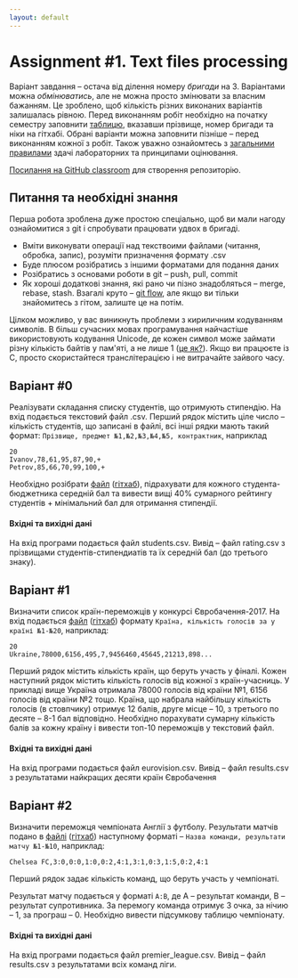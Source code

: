 ```yaml
---
layout: default
---
```

# [](#header-1)Assignment #1. Text files processing

Варіант завдання – остача від ділення номеру _бригади_ на 3. Варіантами можна _обмінюватись_, 
але не можна просто змінювати за власним бажанням. Це зроблено, щоб кількість різних виконаних варіантів залишалась рівною. Перед виконанням робіт необхідно на початку семестру заповнити [таблицю](https://docs.google.com/spreadsheets/d/1Aq26rG4lnziLF6fYRPjPgcnDSh7vr6UiBIg4irIWuyg/edit#gid=0), вказавши прізвище, номер бригади та ніки на гітхабі. Обрані варіанти можна заповнити пізніше – перед виконанням кожної з робіт. Також уважно ознайомтесь з [загальними правилами](../index.md) здачі лабораторних та принципами оцінювання.

[Посилання на GitHub classroom](https://classroom.github.com/group-assignment-invitations/19f1653e95e6cd34383c7f42e43884a1) для створення репозиторію.

## Питання та необхідні знання
Перша робота зроблена дуже простою спеціально, щоб ви мали нагоду ознайомитися з git і спробувати працювати удвох в бригаді.
* Вміти виконувати операції над текствоими файлами (читання, обробка, запис), розуміти призначення формату .csv 
* Буде плюсом розібратись з іншими форматами для подання даних
* Розібратись з основами роботи в git – push, pull, commit
* Як хороші додаткові знання, які рано чи пізно знадобляться – merge, rebase, stash. Взагалі круто – [git flow](https://habrahabr.ru/post/106912/), але якщо ви тільки знайомитесь з гітом, залиште це на потім.

Цілком можливо, у вас виникнуть проблеми з кириличним кодуванням символів. В більш сучасних мовах програмування найчастіше використовують кодування Unicode, де кожен символ може займати різну кількість байтів у пам'яті, а не лише 1 ([це як?](http://unicode.org/faq/utf_bom.html)). Якщо ви працюєте із C, просто скористайтеся транслітерацією і не витрачайте зайвого часу.

## [](#header-2)Варіант #0
Реалізувати складання списку студентів, що отримують стипендію. На вхід подається текстовий файл .csv. Перший рядок містить ціле число – кількість студентів, що записані в файлі, всі інші рядки мають такий формат:
`Прізвище, предмет №1,№2,№3,№4,№5, контрактник`, наприклад

```csv
20
Ivanov,78,61,95,87,90,+
Petrov,85,66,70,99,100,+
```

Необхідно розібрати [файл](students.csv) ([гітхаб](https://github.com/ProgramEngineeringKPI/Introduction-To-Programming/blob/master/labs_spring_2018/examples1/students.csv)), підрахувати для кожного студента-бюджетника середній бал та вивести вищі 40% сумарного рейтингу студентів + мінімальний бал для отримання стипендії. 

#### Вхідні та вихідні дані
На вхід програми подається файл students.csv. Вивід – файл rating.csv з прізвищами студентів-стипендиатів та їх середній бал (до третього знаку).


## [](#header-2)Варіант #1
Визначити список країн-переможців у конкурсі Євробачення-2017. На вхід подається [файл](eurovision.csv) ([гітхаб](https://github.com/ProgramEngineeringKPI/Introduction-To-Programming/blob/master/labs_spring_2018/examples1/eurovision.csv)) формату `Країна, кількість голосів за у країні №1-№20`, наприклад:
```csv
20
Ukraine,78000,6156,495,7,9456460,45645,21213,898...

```
Перший рядок містить кількість країн, що беруть участь у фіналі.
Кожен наступний рядок містить кількість голосів від кожної з країн-учасниць. У прикладі вище Україна отримала 78000 голосів від країни №1, 6156 голосів від країни №2 тощо. Країна, що набрала найбільшу кількість голосів (в стовпчику) отримує 12 балів, друге місце – 10, з третього по десяте – 8-1 бал відповідно. Необхідно порахувати сумарну кількість балів за кожну країну і вивести топ-10 переможців у текстовий файл.
 
#### Вхідні та вихідні дані
На вхід програми подається файл eurovision.csv. Вивід – файл results.csv з результатами найкращих десяти країн Євробачення

## [](#header-2)Варіант #2
Визначити переможця чемпіоната Англії з футболу. Результати матчів подано в [файлі](premier_league.csv) ([гітхаб](https://github.com/ProgramEngineeringKPI/Introduction-To-Programming/blob/master/labs_spring_2018/examples1/premier_league.csv)) наступному форматі – `Назва команди, результати матчу №1-№10`, наприклад:
```csv
Chelsea FC,3:0,0:0,1:0,0:2,4:1,3:1,0:3,1:5,0:2,4:1
```
Перший рядок задає кількість команд, що беруть участь у чемпіонаті.

Результат матчу подається у форматі `A:B`, де А – результат команди, В – результат супротивника. За перемогу команда отримує 3 очка, за нічию – 1, за програш – 0. Необхідно вивести підсумкову таблицю чемпіонату.

#### Вхідні та вихідні дані
На вхід програми подається файл premier_league.csv. Вивід – файл results.csv з результатами всіх команд ліги.
